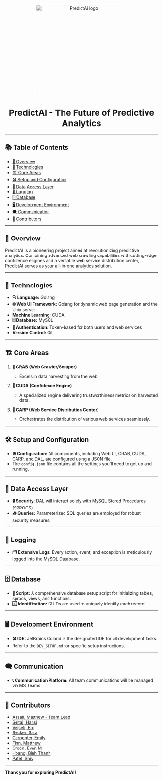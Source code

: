 <!--
1. This is a template, that will be updated periodically.
 

<div align="center">
   <img src="PredictAi/frontend/Assets/PredictAi logo.png" alt=" Design of a modern and sleek logo for a project named 'PredictAI'. The logo features a stylized, abstract brain composed of interconnected nodes."/>
</div>

Hansi notes: (don't delete)
![PredictAi logo](https://github.com/hseitaj/PredictAi/assets/67917151/1ec4cb58-230f-493d-a248-d23931cbf204)
# PredictAI - The Future of Predictive Analytics

<img src="https://github.com/hseitaj/PredictAi/assets/67917151/1ec4cb58-230f-493d-a248-d23931cbf204" alt="PredictAi logo" width="300" height="300" align="left"/>

# PredictAI - The Future of Predictiv![image](https://github.com/hseitaj/JustAFork/assets/67917151/3496daa8-3ece-48e5-9d25-1cc3b04b1890)
e Analytics

<div style="clear: both;"></div>
<br clear="left"/>
https://github.com/hseitaj/JustAFork/assets/67917151/417ca3f3-e63b-4dd3-aac5-3c113e9876d4

-->
<div align="center">
  <img src="https://github.com/hseitaj/JustAFork/assets/67917151/417ca3f3-e63b-4dd3-aac5-3c113e9876d4" alt="PredictAi logo" width="300" height="300"/>
  <h1>PredictAI - The Future of Predictive Analytics</h1>
</div>

---

## 📚 Table of Contents

- [🌟 Overview](#-overview)
- [🔧 Technologies](#-technologies)
- [🏗 Core Areas](#-core-areas)
- [🛠 Setup and Configuration](#-setup-and-configuration)
- [💾 Data Access Layer](#-data-access-layer)
- [📝 Logging](#-logging)
- [🗄 Database](#-database)
- [🖥 Development Environment](#-development-environment)
- [🗨 Communication](#-communication)
- [👥 Contributors](#-contributors)

---

## 🌟 Overview

PredictAI is a pioneering project aimed at revolutionizing predictive analytics. Combining advanced web crawling capabilities with cutting-edge confidence engines and a versatile web service distribution center, PredictAI serves as your all-in-one analytics solution.

---

## 🔧 Technologies

- **🔍 Language:** Golang
- **🌐 Web UI Framework:** Golang for dynamic web page generation and the Unix server
- **Machine Learning:** CUDA
- **🗄 Database:** MySQL
- **🔐 Authentication:** Token-based for both users and web services
- **Version Control:** Git

---

## 🏗 Core Areas

1. **🦀 CRAB (Web Crawler/Scraper)**
   - Excels in data harvesting from the web.

2. **🔮 CUDA (Confidence Engine)**
   - A specialized engine delivering trustworthiness metrics on harvested data.
  
3. **🎣 CARP (Web Service Distribution Center)**
   - Orchestrates the distribution of various web services seamlessly.

---

## 🛠 Setup and Configuration

- **⚙️ Configuration:** All components, including Web UI, CRAB, CUDA, CARP, and DAL, are configured using a JSON file.
- The `config.json` file contains all the settings you'll need to get up and running.

---

## 💾 Data Access Layer

- **🔒 Security:** DAL will interact solely with MySQL Stored Procedures (SPROCS).
- **📥 Queries:** Parameterized SQL queries are employed for robust security measures.

---

## 📝 Logging

- **🗂️ Extensive Logs:** Every action, event, and exception is meticulously logged into the MySQL Database.

---

## 🗄 Database

- **📜 Script:** A comprehensive database setup script for initializing tables, sprocs, views, and functions.
- **🆔 Identification:** GUIDs are used to uniquely identify each record.

---

## 🖥 Development Environment

- **🛠 IDE:** JetBrains Goland is the designated IDE for all development tasks.
- Refer to the `DEV_SETUP.md` for specific setup instructions.

---

## 🗨 Communication

- **📞 Communication Platform:** All team communications will be managed via MS Teams.

---

## 👥 Contributors
- [Assali, Matthew - Team Lead](mailto:mfa5498@psu.edu)
- [Seitaj, Hansi](mailto:hjs5684@psu.edu)
- [Vejseli, Eni](mailto:emv5319@psu.edu)
- [Becker, Sara](mailto:sqb6198@psu.edu)
- [Carpenter, Emily](mailto:esc5316@psu.edu)
- [Finn, Matthew](mailto:mkf5480@psu.edu)
- [Green, Evan M](mailto:emg5555@psu.edu)
- [Hoang, Binh Thanh](mailto:bth5241@psu.edu)
- [Patel, Shiv](mailto:sbp5769@psu.edu)

---

**Thank you for exploring PredictAI!**
<!--

📧 For any further questions or inquiries, please reach out to our [Support Team](mailto:support@email.com).

-->
